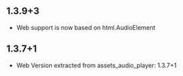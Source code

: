 ## 1.3.9+3

* Web support is now based on html.AudioElement

## 1.3.7+1

* Web Version extracted from assets_audio_player: 1.3.7+1